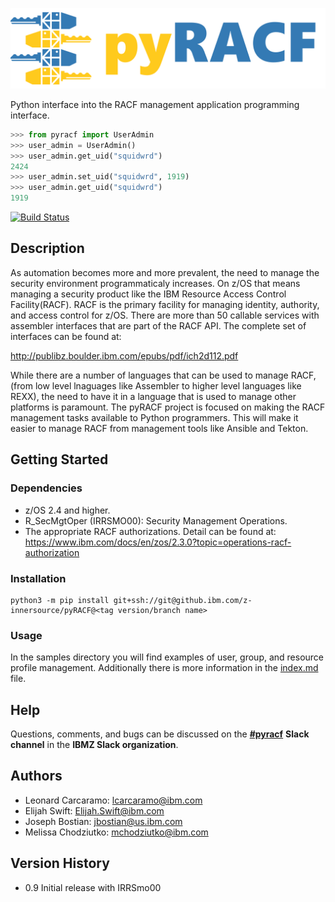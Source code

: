 ![pyRACF Logo](pyracf.png)

Python interface into the RACF management application programming interface.

```python
>>> from pyracf import UserAdmin
>>> user_admin = UserAdmin()
>>> user_admin.get_uid("squidwrd")
2424
>>> user_admin.set_uid("squidwrd", 1919)
>>> user_admin.get_uid("squidwrd")
1919
```

[![Build Status](https://v3.travis.ibm.com/z-innersource/pyRACF.svg?token=9v6Apmv6YSouXWPYsx7p&branch=main)](https://v3.travis.ibm.com/z-innersource/pyRACF)

## Description

As automation becomes more and more prevalent, the need to manage the security environment programmaticaly increases. On z/OS that means managing a security product like the IBM Resource Access Control Facility(RACF). RACF is the primary facility for managing identity, authority, and access control for z/OS. There are more than 50 callable services with assembler interfaces that are part of the RACF API. The complete set of interfaces can be found at:

<http://publibz.boulder.ibm.com/epubs/pdf/ich2d112.pdf>

 While there are a number of languages that can be used to manage RACF, (from low level lnaguages like Assembler to higher level languages like REXX), the need to have it in a language that is used to manage other platforms is paramount. The pyRACF project is focused on making the RACF management tasks available to Python programmers. This will make it easier to manage RACF from management tools like Ansible and Tekton.

## Getting Started

### Dependencies

* z/OS 2.4 and higher.
* R_SecMgtOper (IRRSMO00): Security Management Operations.
* The appropriate RACF authorizations. Detail can be found at: <https://www.ibm.com/docs/en/zos/2.3.0?topic=operations-racf-authorization>

### Installation

```shell
python3 -m pip install git+ssh://git@github.ibm.com/z-innersource/pyRACF@<tag version/branch name>
```

### Usage

In the samples directory you will find examples of user, group, and resource profile management. Additionally there is more information in the [index.md](./docs/index.md) file.

## Help

Questions, comments, and bugs can be discussed on the __[#pyracf](https://ibm-systems-z.slack.com/archives/C0455P33BS4)__ __Slack channel__ in the __IBMZ Slack organization__.

## Authors

* Leonard Carcaramo: lcarcaramo@ibm.com
* Elijah Swift: Elijah.Swift@ibm.com
* Joseph Bostian: jbostian@us.ibm.com
* Melissa Chodziutko: mchodziutko@ibm.com

## Version History

* 0.9 Initial release with IRRSmo00

